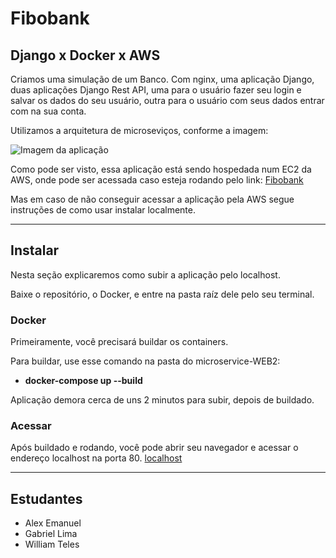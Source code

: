 # Fibobank
## Django x Docker x AWS
Criamos uma simulação de um Banco. Com nginx, uma aplicação Django, duas aplicações Django Rest API, uma para o usuário fazer seu login e salvar os dados do seu usuário, outra para o usuário com seus dados entrar com na sua conta.

Utilizamos a arquitetura de microseviços, conforme a imagem:

![Imagem da aplicação](https://i.imgur.com/4IxyYV0.png)

Como pode ser visto, essa aplicação está sendo hospedada num EC2 da AWS, onde pode ser acessada caso esteja rodando pelo link: [Fibobank](http://ec2-3-238-121-62.compute-1.amazonaws.com "Fibobank")

Mas em caso de não conseguir acessar a aplicação pela AWS segue instruções de como usar instalar localmente.
***
## Instalar
Nesta seção explicaremos como subir a aplicação pelo localhost.

Baixe o repositório, o Docker, e entre na pasta raíz dele pelo seu terminal.

### Docker
Primeiramente, você precisará buildar os containers.

Para buildar, use esse comando na pasta do microservice-WEB2:

- **docker-compose up --build**

Aplicação demora cerca de uns 2 minutos para subir, depois de buildado.

### Acessar

Após buildado e rodando, você pode abrir seu navegador e acessar o endereço localhost na porta 80.
[localhost](http://localhost "Fibobank localhost")

***
## Estudantes
- Alex Emanuel
- Gabriel Lima
- William Teles
